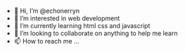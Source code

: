 - 👋 Hi, I’m @echonerryn
- 👀 I’m interested in web development
- 🌱 I’m currently learning html css and javascript
- 💞️ I’m looking to collaborate on anything to help me learn
- 📫 How to reach me ...

<!---
echonerryn/echonerryn is a ✨ special ✨ repository because its `README.md` (this file) appears on your GitHub profile.
You can click the Preview link to take a look at your changes.
--->
